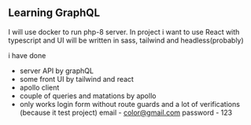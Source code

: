 ## Learning GraphQL
I will use docker to run php-8 server.
In project i want to use React with typescript and
UI will be written in sass, tailwind and headless(probably)

i have done 
- server API by graphQL
- some front UI by tailwind and react
- apollo client
- couple of queries and matations by apollo
- only works login form without route guards and a lot of verifications (because it test project)
email - color@gmail.com
password - 123

